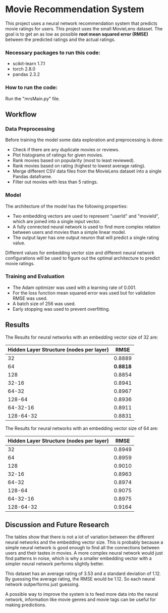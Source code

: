 # Movie Recommendation System
This project uses a neural network recommendation system that predicts movie ratings for users. This project uses the small MovieLens dataset. The goal is to get an as low as possible **root mean squared error (RMSE)** between the predicted ratings and the actual ratings.

### Necessary packages to run this code:
- scikit-learn             1.7.1
- torch                    2.8.0
- pandas                   2.3.2

### How to run the code:
Run the "mrsMain.py" file.


## Workflow
### Data Preprocessing
Before training the model some data exploration and preprocessing is done:
- Check if there are any duplicate movies or reviews.
- Plot histograms of ratings for given movies.
- Rank movies based on popularity (most to least reviewed).
- Rank movies based on rating (highest to lowest average rating).
- Merge different CSV data files from the MovieLens dataset into a single Pandas dataframe.
- Filter out movies with less than 5 ratings.

### Model
The architecture of the model has the following properties:
- Two embedding vectors are used to represent "userId" and "movieId", which are joined into a single input vector.
- A fully connected neural network is used to find more complex relation between users and movies than a simple linear model.
- The output layer has one output neuron that will predict a single rating value.

Different values for embedding vector size and different neural network configurations will be used to figure out the optimal architecture to predict movie ratings.

### Training and Evaluation
- The Adam optimizer was used with a learning rate of 0.001.
- For the loss function mean squared error was used but for validation RMSE was used.
- A batch size of 256 was used.
- Early stopping was used to prevent overfitting.


## Results
The Results for neural networks with an embedding vector size of 32 are:

| Hidden Layer Structure (nodes per layer) | RMSE   |
|------------------------------------------|--------|
| 32                                       | 0.8889 |
| 64                                       | **0.8818** |
| 128                                      | 0.8854 |
| 32-16                                    | 0.8941 |
| 64-32                                    | 0.8967 |
| 128-64                                   | 0.8936 |
| 64-32-16                                 | 0.8911 |
| 128-64-32                                | 0.8831 |


The Results for neural networks with an embedding vector size of 64 are:

| Hidden Layer Structure (nodes per layer) | RMSE   |
|------------------------------------------|--------|
| 32                                       | 0.8949 |
| 64                                       | 0.8959 |
| 128                                      | 0.9010 |
| 32-16                                    | 0.8963 |
| 64-32                                    | 0.8974 |
| 128-64                                   | 0.9075 |
| 64-32-16                                 | 0.8975 |
| 128-64-32                                | 0.9164 |

## Discussion and Future Research
The tables show that there is not a lot of variation between the different neural networks and the embedding vector size. This is probably because a simple neural network is good enough to find all the connections between users and their tastes in movies. A more complex neural network would just find patterns in noise, which is why a smaller embedding vector with a simpler neural network performs slightly better.

This dataset has an average rating of 3.53 and a standard deviation of 1.12. By guessing the average rating, the RMSE would be 1.12. So each neural network outperforms just guessing. 

A possible way to improve the system is to feed more data into the neural network, information like movie genres and movie tags can be useful for making predictions.

